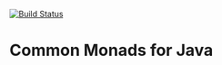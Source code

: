 [![Build Status](https://travis-ci.org/enelson/java_monads.svg?branch=master)](https://travis-ci.org/enelson/java_monads)

# Common Monads for Java
